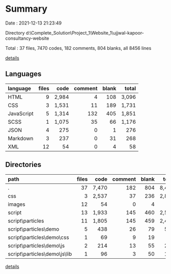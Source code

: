 # Summary

Date : 2021-12-13 21:23:49

Directory d:\Complete_Solution\Project_1\Website_1\ujjwal-kapoor-consultancy-website

Total : 37 files,  7470 codes, 182 comments, 804 blanks, all 8456 lines

[details](details.md)

## Languages
| language | files | code | comment | blank | total |
| :--- | ---: | ---: | ---: | ---: | ---: |
| HTML | 9 | 2,984 | 4 | 108 | 3,096 |
| CSS | 3 | 1,531 | 11 | 189 | 1,731 |
| JavaScript | 5 | 1,314 | 132 | 405 | 1,851 |
| SCSS | 1 | 1,075 | 35 | 66 | 1,176 |
| JSON | 4 | 275 | 0 | 1 | 276 |
| Markdown | 3 | 237 | 0 | 31 | 268 |
| XML | 12 | 54 | 0 | 4 | 58 |

## Directories
| path | files | code | comment | blank | total |
| :--- | ---: | ---: | ---: | ---: | ---: |
| . | 37 | 7,470 | 182 | 804 | 8,456 |
| css | 3 | 2,537 | 37 | 236 | 2,810 |
| images | 12 | 54 | 0 | 4 | 58 |
| script | 13 | 1,933 | 145 | 460 | 2,538 |
| script\particles | 11 | 1,805 | 145 | 459 | 2,409 |
| script\particles\demo | 5 | 438 | 26 | 79 | 543 |
| script\particles\demo\css | 1 | 69 | 9 | 19 | 97 |
| script\particles\demo\js | 2 | 214 | 13 | 55 | 282 |
| script\particles\demo\js\lib | 1 | 96 | 3 | 50 | 149 |

[details](details.md)